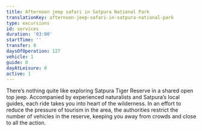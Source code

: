 ```yaml
---
title: Afternoon jeep safari in Satpura National Park
translationKey: afternoon-jeep-safari-in-satpura-national-park
type: excursions
id: services
duration: '03:00'
startTime: ''
transfer: 0
daysOfOperation: 127
vehicle: 1
guide: 0
dayAtLeisure: 0
active: 1
---
```

There’s nothing quite like exploring Satpura Tiger Reserve in a shared open top jeep. Accompanied by experienced naturalists and Satpura’s local guides, each ride takes you into heart of the wilderness. In an effort to reduce the pressure of tourism in the area, the authorities restrict the number of vehicles in the reserve, keeping you away from crowds and close to all the action.